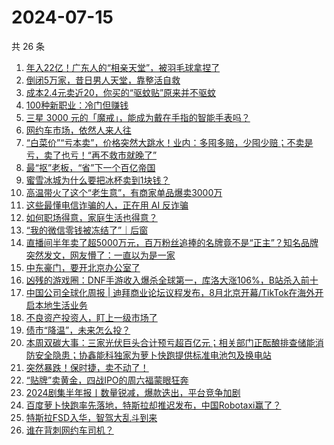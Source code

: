 # 2024-07-15

共 26 条

<!-- BEGIN 36KR -->
<!-- 最后更新时间 2024-07-15 07:01:14 +0800 -->
1. [年入22亿！广东人的“相亲天堂”，被羽毛球拿捏了](https://36kr.com/p/2860385982843526)
1. [倒闭5万家，昔日男人天堂，靠整活自救](https://36kr.com/p/2861667239791233)
1. [成本2.4元卖近20，你买的“驱蚊贴”原来并不驱蚊](https://36kr.com/p/2861392043445129)
1. [100种新职业​：冷门但赚钱](https://36kr.com/p/2861355131947650)
1. [三星 3000 元的「魔戒」，能成为戴在手指的智能手表吗？](https://36kr.com/p/2860178422582152)
1. [网约车市场，依然人来人往](https://36kr.com/p/2860571362757254)
1. [“白菜价”“亏本卖”，价格突然大跳水！业内：多囤多赔，少囤少赔；不卖是亏，卖了也亏！“再不救市就晚了”](https://36kr.com/p/2860560725330824)
1. [最“抠”老板，“省”下一个百亿帝国](https://36kr.com/p/2861631590861447)
1. [蜜雪冰城为什么要把冰杯卖到1块钱？](https://36kr.com/p/2861444442540934)
1. [高温带火了这个“老生意”，有商家单品爆卖3000万](https://36kr.com/p/2860745912339073)
1. [这些最懂电信诈骗的人，正在用 AI 反诈骗](https://36kr.com/p/2861648170404738)
1. [如何职场得意，家庭生活也得意？](https://36kr.com/p/2853375015275401)
1. [“我的微信零钱被冻结了”｜后窗](https://36kr.com/p/2861514659613575)
1. [直播间半年卖了超5000万元，百万粉丝追捧的名牌竟不是“正主”？知名品牌突然发文，网友懵了：一直以为是一家](https://36kr.com/p/2859347152341891)
1. [中东豪门，要开北京办公室了](https://36kr.com/p/2860359514606472)
1. [凶残的游戏圈：DNF手游收入爆杀全球第一，库洛大涨106%，B站杀入前十](https://36kr.com/p/2860773628168835)
1. [中国公司全球化周报 | 迪拜商业论坛议程发布，8月北京开幕/TikTok在海外开启本地生活业务](https://36kr.com/p/2860855102704257)
1. [不良资产投资人，盯上一级市场了](https://36kr.com/p/2860416583387779)
1. [债市“降温”，未来怎么投？](https://36kr.com/p/2861743030307720)
1. [本周双碳大事：三家光伏巨头合计预亏超百亿元；相关部门正酝酿排查储能消防安全隐患；协鑫能科独家为萝卜快跑提供标准电池包及换电站](https://36kr.com/p/2860933135518341)
1. [突然暴跌！保时捷，卖不动了！](https://36kr.com/p/2861480043305350)
1. [“贴牌”卖黄金，四战IPO的周六福蒙眼狂奔](https://36kr.com/p/2861654114093956)
1. [2024剧集半年报丨数量锐减，爆款迭出，平台竞争加剧](https://36kr.com/p/2860619025025666)
1. [百度萝卜快跑率先落地，特斯拉却推迟发布，中国Robotaxi赢了？](https://36kr.com/p/2860720810760584)
1. [特斯拉FSD入华，智驾大乱斗到来](https://36kr.com/p/2861580889623432)
1. [谁在背刺网约车司机？](https://36kr.com/p/2860679915146121)
<!-- END 36KR -->